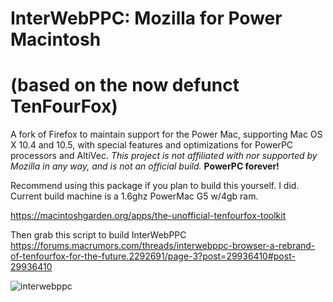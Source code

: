 # InterWebPPC: Mozilla for Power Macintosh 
# (based on the now defunct TenFourFox)

A fork of Firefox to maintain support for the Power Mac, supporting Mac OS X 10.4 and 10.5, with special features and optimizations for PowerPC processors and AltiVec. _This project is not affiliated with nor supported by Mozilla in any way, and is not an official build._ **PowerPC forever!**

Recommend using this package if you plan to build this yourself. I did. 
Current build machine is a 1.6ghz PowerMac G5 w/4gb ram.

https://macintoshgarden.org/apps/the-unofficial-tenfourfox-toolkit

Then grab this script to build InterWebPPC
https://forums.macrumors.com/threads/interwebppc-browser-a-rebrand-of-tenfourfox-for-the-future.2292691/page-3?post=29936410#post-29936410

![interwebppc](https://forums.macrumors.com/attachments/interwebppc-png.1761842/)
